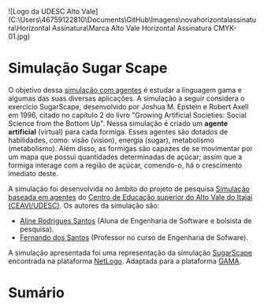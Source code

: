 
 ![Logo da UDESC Alto Vale](C:\Users\46759122810\Documents\GitHub\Imagens\novahorizontalassinatura\Horizontal Assinatura\Marca Alto Vale Horizontal Assinatura CMYK-01.jpg)
# Simulação Sugar Scape
O objetivo dessa [simulação com agentes](https://sites.google.com/view/simulacoescomagentes/) é estudar a linguagem gama e algumas das suas diversas aplicações. A simulação a seguir considera o exercício SugarScape, desenvolvido por Joshua M. Epstein e Robert Axell em 1996, citado no capítulo 2 do livro "Growing Artificial Societies: Social Science from the Bottom Up". Nessa simulação é criado um **agente artificial** (virtual) para cada formiga. Esses agentes são dotados de habilidades, como: visão (vision), energia (sugar), metabolismo (metabolismo). Além disso, as formigas são capazes de se movimentar por um mapa que possui quantidades determinadas de açúcar; assim que a formiga interage com a região de açúcar, comendo-o, há o crescimento imediato deste.

A simulação foi desenvolvida no âmbito do projeto de pesquisa [Simulação baseada em agentes](https://www.udesc.br/ceavi/pesquisaepos/pesquisa/projetos)
do [Centro de Educação superior do Alto Vale do Itajaí (CEAVI/UDESC)](https://www.udesc.br/ceavi). Os autores da simulação são:

- [Aline Rodrigues Santos](mailto:aline.rodrigues.santoss2@gmail.com) (Aluna de Engenharia de Software e bolsista de pesquisa).
- [Fernando dos Santos](mailto:fernando.santos@udesc.br) (Professor no curso de Engenharia de Sofware).

A simulação apresentada foi uma representação da simulação [SugarScape](https://ccl.northwestern.edu/netlogo/models/Sugarscape1ImmediateGrowback) encontrada na plataforma [NetLogo](https://ccl.northwestern.edu/netlogo/). Adaptada para a plataforma [GAMA](https://gama-platform.org/).

# Sumário



